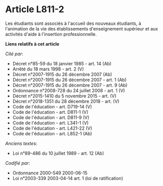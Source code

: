 # Article L811-2

Les étudiants sont associés à l'accueil des nouveaux étudiants, à l'animation de la vie des établissements d'enseignement
supérieur et aux activités d'aide à l'insertion professionnelle.

**Liens relatifs à cet article**

_Cité par_:

  - Décret n°85-59 du 18 janvier 1985 - art. 14 (Ab)
  - Arrêté du 18 mars 1998 - art. 2 (V)
  - Décret n°2007-1915 du 26 décembre 2007 (Ab)
  - Décret n°2007-1915 du 26 décembre 2007 - art. 1 (Ab)
  - Décret n°2007-1915 du 26 décembre 2007 - art. 9 (Ab)
  - Ordonnance n°2008-728 du 24 juillet 2008 - art. 1 (V)
  - Décret n°2015-1410 du 5 novembre 2015 - art. (V)
  - Décret n°2018-1351 du 28 décembre 2018 - art. (V)
  - Code de l'éducation - art. D719-14 (V)
  - Code de l'éducation - art. D811-1 (V)
  - Code de l'éducation - art. D811-9 (V)
  - Code de l'éducation - art. L341-1 (V)
  - Code de l'éducation - art. L421-22 (V)
  - Code de l'éducation - art. L852-1 (Ab)

_Anciens textes_:

  - Loi n°89-486 du 10 juillet 1989 - art. 12 (Ab)

_Codifié par_:

  - Ordonnance 2000-549 2000-06-15
  - Loi n°2003-339 2003-04-14 art. 1 (loi de ratification)
